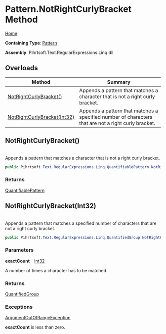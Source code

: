 # Pattern\.NotRightCurlyBracket Method

[Home](../../../../../../README.md)

**Containing Type**: [Pattern](../README.md)

**Assembly**: Pihrtsoft\.Text\.RegularExpressions\.Linq\.dll

## Overloads

| Method | Summary |
| ------ | ------- |
| [NotRightCurlyBracket()](#Pihrtsoft_Text_RegularExpressions_Linq_Pattern_NotRightCurlyBracket) | Appends a pattern that matches a character that is not a right curly bracket\. |
| [NotRightCurlyBracket(Int32)](#Pihrtsoft_Text_RegularExpressions_Linq_Pattern_NotRightCurlyBracket_System_Int32_) | Appends a pattern that matches a specified number of characters that are not a right curly bracket\. |

## NotRightCurlyBracket\(\) <a name="Pihrtsoft_Text_RegularExpressions_Linq_Pattern_NotRightCurlyBracket"></a>

\
Appends a pattern that matches a character that is not a right curly bracket\.

```csharp
public Pihrtsoft.Text.RegularExpressions.Linq.QuantifiablePattern NotRightCurlyBracket()
```

### Returns

[QuantifiablePattern](../../QuantifiablePattern/README.md)

## NotRightCurlyBracket\(Int32\) <a name="Pihrtsoft_Text_RegularExpressions_Linq_Pattern_NotRightCurlyBracket_System_Int32_"></a>

\
Appends a pattern that matches a specified number of characters that are not a right curly bracket\.

```csharp
public Pihrtsoft.Text.RegularExpressions.Linq.QuantifiedGroup NotRightCurlyBracket(int exactCount)
```

### Parameters

**exactCount** &ensp; [Int32](https://docs.microsoft.com/en-us/dotnet/api/system.int32)

A number of times a character has to be matched\.

### Returns

[QuantifiedGroup](../../QuantifiedGroup/README.md)

### Exceptions

[ArgumentOutOfRangeException](https://docs.microsoft.com/en-us/dotnet/api/system.argumentoutofrangeexception)

**exactCount** is less than zero\.

